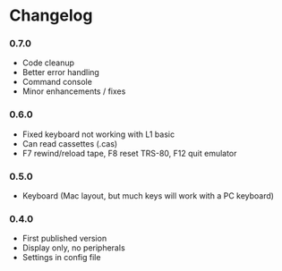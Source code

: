 # Changelog


### 0.7.0

- Code cleanup
- Better error handling
- Command console
- Minor enhancements / fixes

### 0.6.0

- Fixed keyboard not working with L1 basic
- Can read cassettes (.cas)
- F7 rewind/reload tape, F8 reset TRS-80, F12 quit emulator

### 0.5.0

- Keyboard (Mac layout, but much keys will work with a PC keyboard)

### 0.4.0

- First published version
- Display only, no peripherals
- Settings in config file